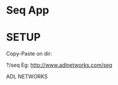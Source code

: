 Seq App
=======

SETUP
=====
Copy-Paste on dir:

?/seq
Eg: http://www.adlnetworks.com/seq


ADL NETWORKS